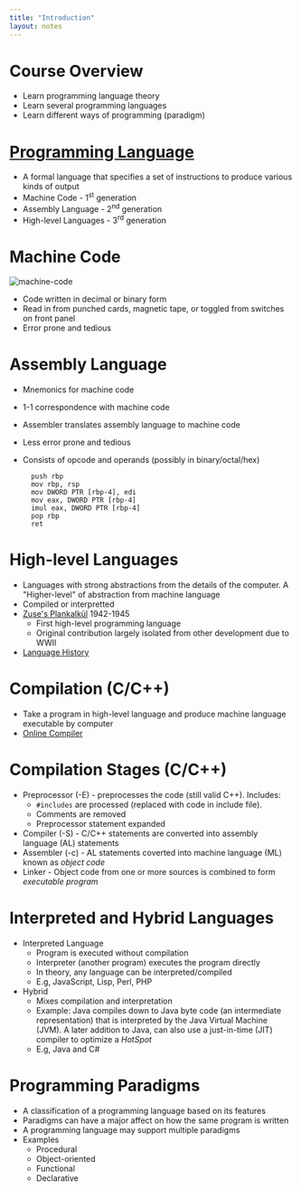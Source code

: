 ```yaml
---
title: "Introduction"
layout: notes
---
```


[machine-code]: https://upload.wikimedia.org/wikipedia/commons/8/8c/Digital_pdp8-e2.jpg
[Online Compiler]: https://coliru.stacked-crooked.com

# Course Overview
* Learn programming language theory
* Learn several programming languages
* Learn different ways of programming (paradigm)

# [Programming Language](https://en.wikipedia.org/wiki/Programming_language)
* A formal language that specifies a set of instructions to produce various kinds of output
* Machine Code - 1<sup>st</sup> generation
* Assembly Language -  2<sup>nd</sup> generation
* High-level Languages - 3<sup>rd</sup> generation

# Machine Code
![machine-code]
* Code written in decimal or binary form
* Read in from punched cards, magnetic tape, or toggled from switches on front panel
* Error prone and tedious

# Assembly Language
* Mnemonics for machine code
* 1-1 correspondence with machine code
* Assembler translates assembly language to machine code
* Less error prone and tedious
* Consists of opcode and operands (possibly in binary/octal/hex)

		push rbp
		mov rbp, rsp
		mov DWORD PTR [rbp-4], edi
		mov eax, DWORD PTR [rbp-4]
		imul eax, DWORD PTR [rbp-4]
		pop rbp
		ret

# High-level Languages
* Languages with strong abstractions from the details of the computer.  A "Higher-level" of abstraction from machine language
* Compiled or interpretted
* [Zuse's Plankalkül](https://en.wikipedia.org/wiki/Plankalkül) 1942-1945
	* First high-level programming language
	* Original contribution largely isolated from other development due to WWII  
* [Language History](https://cdn.oreillystatic.com/news/graphics/prog_lang_poster.pdf)

# Compilation (C/C++)
* Take a program in high-level language and produce machine language executable by computer
* [Online Compiler]

# Compilation Stages (C/C++)
* Preprocessor (-E) - preprocesses the code (still valid C++). Includes:
	* `#includes` are processed (replaced with code in include file).  
	* Comments are removed
	* Preprocessor statement expanded
* Compiler (-S) - C/C++ statements are converted into assembly language (AL) statements
* Assembler (-c) - AL statements coverted into machine language (ML) known as *object code*
* Linker - Object code from one or more sources is combined to form *executable program*


# Interpreted and Hybrid Languages
* Interpreted Language
	* Program is executed without compilation
	* Interpreter (another program) executes the program directly
	* In theory, any language can be interpreted/compiled
	* E.g, JavaScript, Lisp, Perl, PHP 
* Hybrid 
	* Mixes compilation and interpretation
	* Example: Java compiles down to Java byte code (an intermediate representation) that is interpreted by the Java Virtual Machine (JVM).  A later addition to Java, can also use a just-in-time (JIT) compiler to optimize a *HotSpot*
	* E.g, Java and C#

# Programming Paradigms
* A classification of a programming language based on its features
* Paradigms can have a major affect on how the same program is written
* A programming language may support multiple paradigms
* Examples
	* Procedural
	* Object-oriented
	* Functional
	* Declarative